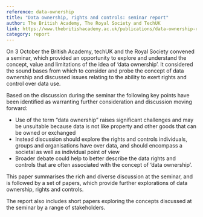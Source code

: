 ```yaml
---
reference: data-ownership
title: "Data ownership, rights and controls: seminar report"
author: The British Academy, The Royal Society and TechUK
link: https://www.thebritishacademy.ac.uk/publications/data-ownership-rights-controls-seminar-report/
category: report
---
```

On 3 October the British Academy, techUK and the Royal Society convened a seminar, which provided an opportunity to explore and understand the concept, value and limitations of the idea of ‘data ownership’. It considered the sound bases from which to consider and probe the concept of data ownership and discussed issues relating to the ability to exert rights and control over data use.

Based on the discussion during the seminar the following key points have been identified as warranting further consideration and discussion moving forward:

  * Use of the term “data ownership” raises significant challenges and may be
unsuitable because data is not like property and other goods that can be
owned or exchanged
  * Instead discussion should explore the rights and controls individuals, groups and organisations have over data, and should encompass a societal as well as individual point of view
  * Broader debate could help to better describe the data rights and controls that are often associated with the concept of ‘data ownership’.

This paper summarises the rich and diverse discussion at the seminar, and is followed by a set of papers, which provide further explorations of data ownership, rights and controls.

The report also includes short papers exploring the concepts discussed at the seminar by a range of stakeholders.
